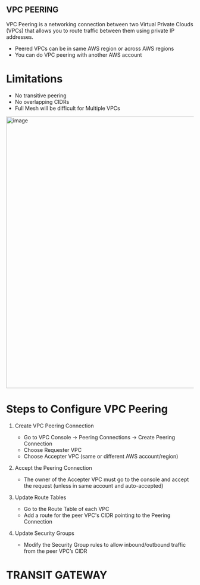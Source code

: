 ## VPC PEERING 

VPC Peering is a networking connection between two Virtual Private Clouds (VPCs) that allows you to route traffic between them using private IP addresses.

* Peered VPCs can be in same AWS region or across AWS regions
*  You can do VPC peering with another AWS account

# Limitations

* No transitive peering
* No overlapping CIDRs
* Full Mesh will be difficult for Multiple VPCs

<img width="728" alt="image" src="https://github.com/user-attachments/assets/c69f84df-a5b9-43c6-8cfc-5a9f48588026" />


# Steps to Configure VPC Peering

1. Create VPC Peering Connection
    * Go to VPC Console → Peering Connections → Create Peering Connection
    * Choose Requester VPC
    * Choose Accepter VPC (same or different AWS account/region)

2. Accept the Peering Connection
    * The owner of the Accepter VPC must go to the console and accept the request (unless in same account and auto-accepted)

3. Update Route Tables
    * Go to the Route Table of each VPC
    * Add a route for the peer VPC's CIDR pointing to the Peering Connection

4. Update Security Groups
    * Modify the Security Group rules to allow inbound/outbound traffic from the peer VPC’s CIDR
  

# TRANSIT GATEWAY
